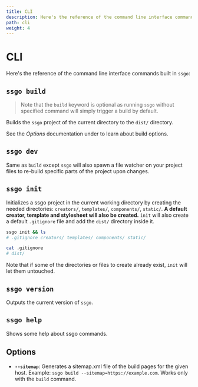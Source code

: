 ```yaml
---
title: CLI
description: Here's the reference of the command line interface commands built in ssgo. Commands are build, dev, init, version and help.
path: cli
weight: 4
---
```


# CLI

Here's the reference of the command line interface commands built in `ssgo`:

## `ssgo build`

> Note that the `build` keyword is optional as running `ssgo` without specified command will simply trigger a build by default.

Builds the `ssgo` project of the current directory to the `dist/` directory.

See the _Options_ documentation under to learn about build options.

## `ssgo dev`

Same as `build` except `ssgo` will also spawn a file watcher on your project files to re-build specific parts of the project upon changes.

## `ssgo init`

Initializes a ssgo project in the current working directory by creating the needed directories: `creators/`, `templates/`, `components/`, `static/`. **A default creator, template and stylesheet will also be created.**
`init` will also create a default `.gitignore` file and add the `dist/` directory inside it.

```bash
ssgo init && ls
# .gitignore creators/ templates/ components/ static/

cat .gitignore
# dist/
```

Note that if some of the directories or files to create already exist, `init` will let them untouched.

## `ssgo version`

Outputs the current version of `ssgo`.

## `ssgo help`

Shows some help about ssgo commands.

## Options

- **`--sitemap`**: Generates a sitemap.xml file of the build pages for the given host. Example: `ssgo build --sitemap=https://example.com`. Works only with the `build` command.
